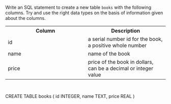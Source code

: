 Write an SQL statement to create a new table `books` with the following columns. Try and use the right data types on the basis of information given about the columns.

<table>
    <tr>
        <th width='50%'>Column</th>
        <th width='50%'>Description</th>
    </tr>
    <tr>
        <td width='50%'>id</td>
        <td width='50%'>a serial number id for the book, a positive whole number</td>
    </tr>
    <tr>
        <td width='50%'>name</td>
        <td width='50%'>name of the book</td>
    </tr>
    <tr>
        <td width='50%'>price</td>
        <td width='50%'>price of the book in dollars, can be a decimal or integer value</td>
    </tr>
</table>



<codeblock language="sql" dbName="students3-v1.db" focusTableAfterRun="books" type="exercise" testMode="fixedInput">
<code>

</code>

<solution>
CREATE TABLE books (
                        id INTEGER,
                        name TEXT,
                        price REAL
                   )
</solution>
</codeblock>